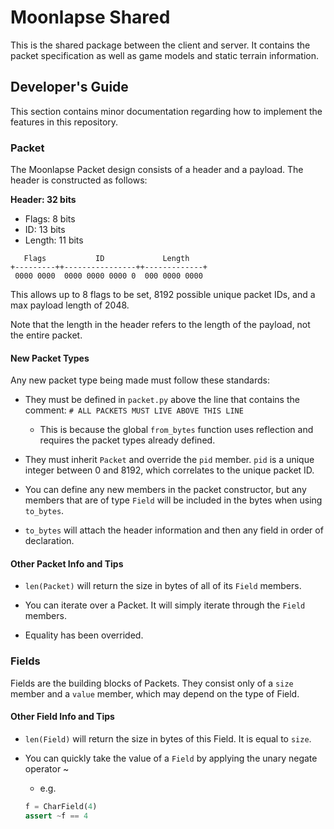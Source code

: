 # Moonlapse Shared

This is the shared package between the client and server. It contains the packet specification as well as game models and static terrain information.

## Developer's Guide

This section contains minor documentation regarding how to implement the features in this repository.

### Packet

The Moonlapse Packet design consists of a header and a payload. The header is constructed as follows:

**Header: 32 bits**
- Flags: 8 bits
- ID: 13 bits
- Length: 11 bits

```
   Flags           ID             Length
+---------++----------------++-------------+
 0000 0000  0000 0000 0000 0  000 0000 0000
```

This allows up to 8 flags to be set, 8192 possible unique packet IDs, and a max payload length of 2048.

Note that the length in the header refers to the length of the payload, not the entire packet.

#### New Packet Types

Any new packet type being made must follow these standards:

* They must be defined in `packet.py` above the line that contains the comment: `# ALL PACKETS MUST LIVE ABOVE THIS LINE`
    - This is because the global `from_bytes` function uses reflection and requires the packet types already defined.

* They must inherit `Packet` and override the `pid` member. `pid` is a unique integer between 0 and 8192, which correlates to the unique packet ID.

* You can define any new members in the packet constructor, but any members that are of type `Field` will be included in the bytes when using `to_bytes`.

* `to_bytes` will attach the header information and then any field in order of declaration.

#### Other Packet Info and Tips

* `len(Packet)` will return the size in bytes of all of its `Field` members.

* You can iterate over a Packet. It will simply iterate through the `Field` members.

* Equality has been overrided.


### Fields

Fields are the building blocks of Packets. They consist only of a `size` member and a `value` member, which may depend on the type of Field.

#### Other Field Info and Tips

* `len(Field)` will return the size in bytes of this Field. It is equal to `size`.

* You can quickly take the value of a `Field` by applying the unary negate operator ~
    - e.g.
    ```python
    f = CharField(4)
    assert ~f == 4
    ```

